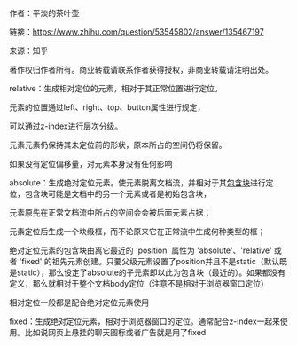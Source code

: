 作者：平淡的茶叶壶

链接：https://www.zhihu.com/question/53545802/answer/135467197

来源：知乎

著作权归作者所有。商业转载请联系作者获得授权，非商业转载请注明出处。

 

relative：生成相对定位的元素，相对于其正常位置进行定位。

元素的位置通过left、right、top、button属性进行规定，

可以通过z-index进行层次分级。

元素元素仍保持其未定位前的形状，原本所占的空间仍将保留。

如果没有定位偏移量，对元素本身没有任何影响

 

absolute：生成绝对定位元素。使元素脱离文档流，并相对于其[包含块](https://link.zhihu.com/?target=http%3A//www.webforend.com/a/CSSjiaocheng/2016/0712/46.html)进行定位，包含块可能是文档中的另一个元素或者是初始包含块，

元素原先在正常文档流中所占的空间会会被后面元素占据；

元素定位后生成一个块级框，而不论原来它在正常流中生成何种类型的框；

绝对定位元素的包含块由离它最近的 'position' 属性为 'absolute'、'relative' 或者 'fixed' 的祖先元素创建。只要父级元素设置了position并且不是static（默认既是static），那么设定了absolute的子元素即以此为包含块（最近的）。如果都没有定义，那么就相对于整个文档body定位（注意不是相对于浏览器窗口定位）

相对定位一般都是配合绝对定位元素使用

 

fixed：生成绝对定位元素，相对于浏览器窗口的定位。通常配合z-index一起来使用。比如说网页上悬挂的聊天图标或者广告就是用了fixed